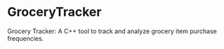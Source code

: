 # GroceryTracker
Grocery Tracker: A C++ tool to track and analyze grocery item purchase frequencies.
